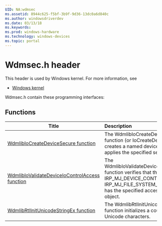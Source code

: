 ```yaml
---
UID: NA:wdmsec
ms.assetid: 8944c625-f5bf-3b9f-9d36-13dc0a6d840c
ms.author: windowsdriverdev
ms.date: 03/13/18
ms.keywords: 
ms.prod: windows-hardware
ms.technology: windows-devices
ms.topic: portal
---
```


# Wdmsec.h header



This header is used by Windows kernel. For more information, see
- [Windows kernel](../_kernel/index.md)

Wdmsec.h contain these programming interfaces:


## Functions

| Title   | Description   |
| ---- |:---- |
| [WdmlibIoCreateDeviceSecure function](nf-wdmsec-wdmlibiocreatedevicesecure.md) | The WdmlibIoCreateDeviceSecure function (or IoCreateDeviceSecure) creates a named device object and applies the specified security settings. |
| [WdmlibIoValidateDeviceIoControlAccess function](nf-wdmsec-wdmlibiovalidatedeviceiocontrolaccess.md) | The WdmlibIoValidateDeviceIoControlAccess function verifies that the sender of an IRP_MJ_DEVICE_CONTROL or IRP_MJ_FILE_SYSTEM_CONTROL IRP has the specified access to the device object. |
| [WdmlibRtlInitUnicodeStringEx function](nf-wdmsec-wdmlibrtlinitunicodestringex.md) | The WdmlibRtlInitUnicodeStringEx function initializes a counted string of Unicode characters. |
